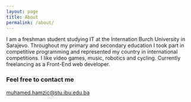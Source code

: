 ```yaml
---
layout: page
title: About
permalink: /about/
---
```


I am a freshman student studying IT at the Internation Burch University in Sarajevo. Throughout my primary and secondary education I took part in competitive programming and represented my country in international competitions. I like video games, music, robotics and cycling. Currently freelancing as a Front-End web developer.


### Feel free to contact me

[muhamed.hamzic@stu.ibu.edu.ba](mailto:muhamed.hamzic@stu.ibu.edu.ba)

